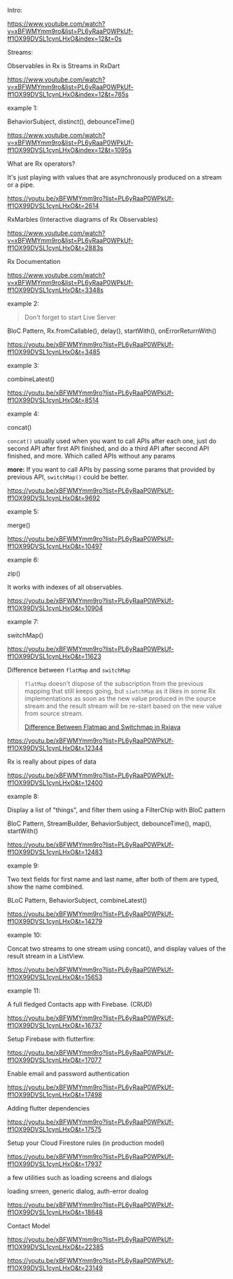 Intro:

https://www.youtube.com/watch?v=xBFWMYmm9ro&list=PL6yRaaP0WPkUf-ff1OX99DVSL1cynLHxO&index=12&t=0s



Streams:

Observables in Rx is Streams in RxDart

https://www.youtube.com/watch?v=xBFWMYmm9ro&list=PL6yRaaP0WPkUf-ff1OX99DVSL1cynLHxO&index=12&t=765s



example 1:

BehaviorSubject, distinct(), debounceTime()

https://www.youtube.com/watch?v=xBFWMYmm9ro&list=PL6yRaaP0WPkUf-ff1OX99DVSL1cynLHxO&index=12&t=1095s



What are Rx operators?

It's just playing with values that are asynchronously produced on a stream or a  pipe. 

https://youtu.be/xBFWMYmm9ro?list=PL6yRaaP0WPkUf-ff1OX99DVSL1cynLHxO&t=2614



RxMarbles (Interactive diagrams of Rx Observables)

https://www.youtube.com/watch?v=xBFWMYmm9ro&list=PL6yRaaP0WPkUf-ff1OX99DVSL1cynLHxO&t=2883s



Rx Documentation

https://www.youtube.com/watch?v=xBFWMYmm9ro&list=PL6yRaaP0WPkUf-ff1OX99DVSL1cynLHxO&t=3348s



example 2:

> Don't forget to start Live Server

BloC Pattern, Rx.fromCallable(), delay(), startWith(), onErrorReturnWith()

https://youtu.be/xBFWMYmm9ro?list=PL6yRaaP0WPkUf-ff1OX99DVSL1cynLHxO&t=3485



example 3:

combineLatest()

https://youtu.be/xBFWMYmm9ro?list=PL6yRaaP0WPkUf-ff1OX99DVSL1cynLHxO&t=8514



example 4:

concat()

`concat()` usually used when you want to call APIs after each one, just do second API after first API finished, and do a third API after second API finished, and more. Which called APIs without any params

**more:** If you want to call APIs  by passing some params that provided by previous API, `switchMap()` could be better.

https://youtu.be/xBFWMYmm9ro?list=PL6yRaaP0WPkUf-ff1OX99DVSL1cynLHxO&t=9692



example 5:

merge()

https://youtu.be/xBFWMYmm9ro?list=PL6yRaaP0WPkUf-ff1OX99DVSL1cynLHxO&t=10497



example 6:

zip()

It works with indexes of all observables.

https://youtu.be/xBFWMYmm9ro?list=PL6yRaaP0WPkUf-ff1OX99DVSL1cynLHxO&t=10904



example 7:

switchMap()

https://youtu.be/xBFWMYmm9ro?list=PL6yRaaP0WPkUf-ff1OX99DVSL1cynLHxO&t=11623



Difference between `flatMap` and `switchMap`

> `flatMap` doesn't dispose of the subscription from the previous mapping that still keeps going, but `siwtchMap` as it likes in some Rx implementations as soon as the new value produced in the source stream and the result stream will be re-start based on the new value from source stream.
>
> [Difference Between Flatmap and Switchmap in Rxjava](https://www.baeldung.com/rxjava-flatmap-switchmap)

https://youtu.be/xBFWMYmm9ro?list=PL6yRaaP0WPkUf-ff1OX99DVSL1cynLHxO&t=12344



Rx is really about pipes of data

https://youtu.be/xBFWMYmm9ro?list=PL6yRaaP0WPkUf-ff1OX99DVSL1cynLHxO&t=12400



example 8:

Display a list of "things", and filter them using a FilterChip with BloC pattern

BloC Pattern, StreamBuilder,  BehaviorSubject, debounceTime(), map(), startWith()

https://youtu.be/xBFWMYmm9ro?list=PL6yRaaP0WPkUf-ff1OX99DVSL1cynLHxO&t=12483



example 9:

Two text fields for first name and last name, after both of them are typed, show the name combined.

BLoC Pattern, BehaviorSubject, combineLatest()

https://youtu.be/xBFWMYmm9ro?list=PL6yRaaP0WPkUf-ff1OX99DVSL1cynLHxO&t=14279



example 10:

Concat two streams to one stream using concat(), and display values of the result stream in a ListView.

https://youtu.be/xBFWMYmm9ro?list=PL6yRaaP0WPkUf-ff1OX99DVSL1cynLHxO&t=15653



example 11:

A full fledged Contacts app with Firebase. (CRUD)

https://youtu.be/xBFWMYmm9ro?list=PL6yRaaP0WPkUf-ff1OX99DVSL1cynLHxO&t=16737

Setup Firebase with flutterfire:

https://youtu.be/xBFWMYmm9ro?list=PL6yRaaP0WPkUf-ff1OX99DVSL1cynLHxO&t=17077

Enable email and password authentication

https://youtu.be/xBFWMYmm9ro?list=PL6yRaaP0WPkUf-ff1OX99DVSL1cynLHxO&t=17498

Adding flutter dependencies

https://youtu.be/xBFWMYmm9ro?list=PL6yRaaP0WPkUf-ff1OX99DVSL1cynLHxO&t=17575

Setup your Cloud Firestore rules (in production model)

https://youtu.be/xBFWMYmm9ro?list=PL6yRaaP0WPkUf-ff1OX99DVSL1cynLHxO&t=17937

a few utilities such as loading screens and dialogs

loading srreen, generic dialog, auth-error doalog 

https://youtu.be/xBFWMYmm9ro?list=PL6yRaaP0WPkUf-ff1OX99DVSL1cynLHxO&t=18648

Contact Model

https://youtu.be/xBFWMYmm9ro?list=PL6yRaaP0WPkUf-ff1OX99DVSL1cynLHxO&t=22385



https://youtu.be/xBFWMYmm9ro?list=PL6yRaaP0WPkUf-ff1OX99DVSL1cynLHxO&t=23149
